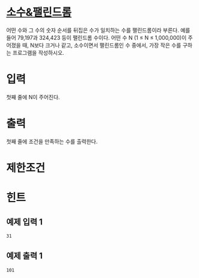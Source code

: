 # [소수&팰린드롬](https://www.acmicpc.net/problem/1747)

어떤 수와 그 수의 숫자 순서를 뒤집은 수가 일치하는 수를 팰린드롬이라 부른다. 예를 들어 79,197과 324,423 등이 팰린드롬 수이다.
어떤 수 N (1 ≤ N ≤ 1,000,000)이 주어졌을 때, N보다 크거나 같고, 소수이면서 팰린드롬인 수 중에서, 가장 작은 수를 구하는 프로그램을 작성하시오.



# 입력


첫째 줄에 N이 주어진다.

# 출력


첫째 줄에 조건을 만족하는 수를 출력한다.

# 제한조건



# 힌트

## 예제 입력 1

```
31
```

## 예제 출력 1

```
101
```

